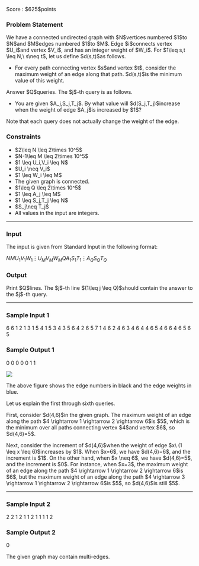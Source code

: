 
<div>

<span>

<span>

<p>
Score : $625$points
</p>

<div>

<section>

### **Problem Statement**

<p>
We have a connected undirected graph with $N$vertices numbered $1$to $N$and $M$edges numbered $1$to $M$.
Edge $i$connects vertex $U_i$and vertex $V_i$, and has an integer weight of $W_i$.
For $1\leq s,t \leq N,\ s\neq t$, let us define $d(s,t)$as follows.
</p>

<ul>

<li>
For every path connecting vertex $s$and vertex $t$, consider the maximum weight of an edge along that path. $d(s,t)$is the minimum value of this weight.
</li>

</ul>

<p>
Answer $Q$queries. The $j$-th query is as follows.
</p>

<ul>

<li>
You are given $A_j,S_j,T_j$. By what value will $d(S_j,T_j)$increase when the weight of edge $A_j$is increased by $1$?
</li>

</ul>

<p>
Note that each query does not actually change the weight of the edge.
</p>

</section>

</div>

<div>

<section>

### **Constraints**

<ul>

<li>
$2\leq N \leq 2\times 10^5$
</li>

<li>
$N-1\leq M \leq 2\times 10^5$
</li>

<li>
$1 \leq U_i,V_i \leq N$
</li>

<li>
$U_i \neq V_i$
</li>

<li>
$1 \leq W_i \leq M$
</li>

<li>
The given graph is connected.
</li>

<li>
$1\leq Q \leq 2\times 10^5$
</li>

<li>
$1 \leq A_j \leq M$
</li>

<li>
$1 \leq S_j,T_j \leq N$
</li>

<li>
$S_j\neq T_j$
</li>

<li>
All values in the input are integers.
</li>

</ul>

</section>

</div>

---

<div>

<div>

<section>

### **Input**

<p>
The input is given from Standard Input in the following format:
</p>

<div>

$N$$M$$U_1$$V_1$$W_1$$\vdots$$U_M$$V_M$$W_M$$Q$$A_1$$S_1$$T_1$$\vdots$$A_Q$$S_Q$$T_Q$
</div>

</section>

</div>

<div>

<section>

### **Output**

<p>
Print $Q$lines.
The $j$-th line $(1\leq j \leq Q)$should contain the answer to the $j$-th query.
</p>

</section>

</div>

</div>

---

<div>

<section>

### **Sample Input 1**

<div>

6 6
1 2 1
3 1 5
4 1 5
3 4 3
5 6 4
2 6 5
7
1 4 6
2 4 6
3 4 6
4 4 6
5 4 6
6 4 6
5 6 5

</div>

</section>

</div>

<div>

<section>

### **Sample Output 1**

<div>

0
0
0
0
0
1
1

</div>

<p>

<img src="https://img.atcoder.jp/abc301/00609898872063e16f2e7b43c6436c6d.png">

</img>

</p>

<p>
The above figure shows the edge numbers in black and the edge weights in blue.
</p>

<p>
Let us explain the first through sixth queries.
</p>

<p>
First, consider $d(4,6)$in the given graph.
The maximum weight of an edge along the path $4 \rightarrow 1 \rightarrow 2 \rightarrow 6$is $5$, which is the minimum over all paths connecting vertex $4$and vertex $6$, so $d(4,6)=5$.
</p>

<p>
Next, consider the increment of $d(4,6)$when the weight of edge $x\ (1 \leq x \leq 6)$increases by $1$.
When $x=6$, we have $d(4,6)=6$, and the increment is $1$. On the other hand, when $x \neq 6$, we have $d(4,6)=5$, and the increment is $0$.
For instance, when $x=3$, the maximum weight of an edge along the path $4 \rightarrow 1 \rightarrow 2 \rightarrow 6$is $6$, but the maximum weight of an edge along the path $4 \rightarrow 3 \rightarrow 1 \rightarrow 2 \rightarrow 6$is $5$, so $d(4,6)$is still $5$.
</p>

</section>

</div>

---

<div>

<section>

### **Sample Input 2**

<div>

2 2
1 2 1
1 2 1
1
1 1 2

</div>

</section>

</div>

<div>

<section>

### **Sample Output 2**

<div>

0

</div>

<p>
The given graph may contain multi-edges.
</p>

</section>

</div>

</span>

</span>

</div>
